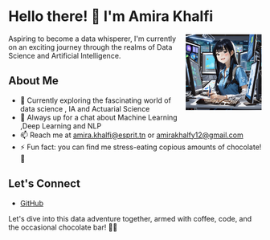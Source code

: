 # Hello there! 👋 I'm Amira Khalfi

<img src="https://github.com/amirakhalfy/amirakhalfy/blob/f5b2ad3ce605996f733411c610a385cd3dc27159/profile.jpeg" align="right" width="30%" style="margin-bottom:20px;"/>

Aspiring to become a data whisperer, I'm currently on an exciting journey through the realms of Data Science and Artificial Intelligence.

## About Me

- 🌱 Currently exploring the fascinating world of data science , IA and Actuarial Science
- 💬 Always up for a chat about Machine Learning ,Deep Learning and NLP
- 📫 Reach me at amira.khalfi@esprit.tn or amirakhalfy12@gmail.com
- ⚡ Fun fact: you can find me stress-eating copious amounts of chocolate! 🍫

## Let's Connect

- [GitHub](https://github.com/amirakhalfy)

Let's dive into this data adventure together, armed with coffee, code, and the occasional chocolate bar! 🚀🍫
